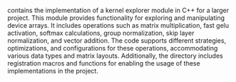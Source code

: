 contains the implementation of a kernel explorer module in C++ for a larger project. This module provides functionality for exploring and manipulating device arrays. It includes operations such as matrix multiplication, fast gelu activation, softmax calculations, group normalization, skip layer normalization, and vector addition. The code supports different strategies, optimizations, and configurations for these operations, accommodating various data types and matrix layouts. Additionally, the directory includes registration macros and functions for enabling the usage of these implementations in the project.